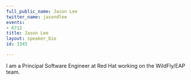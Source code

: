 ```yaml
---
full_public_name: Jason Lee
twitter_name: jasondlee
events:
- 6712
title: Jason Lee
layout: speaker_bio
id: 3345

---
```

I am a Principal Software Engineer at Red Hat working on the WildFly/EAP team.